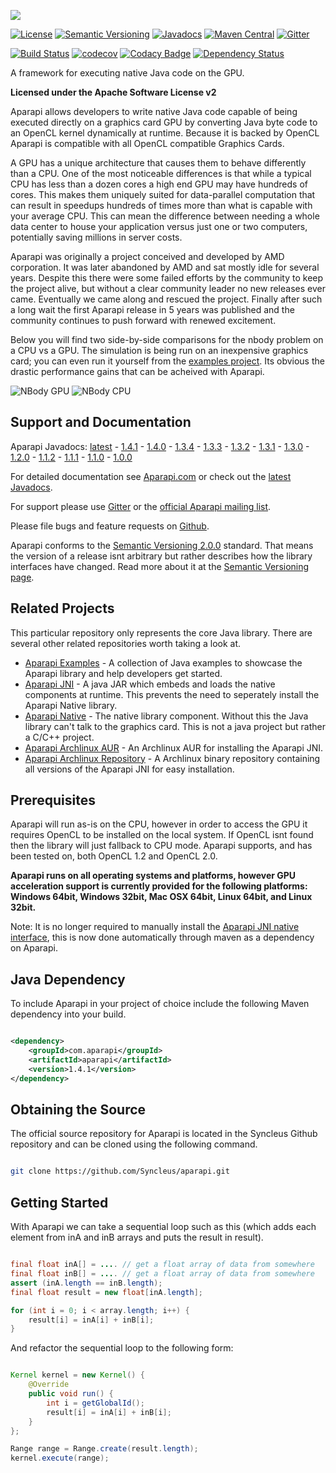 ![](http://aparapi.com/images/logo-text-adjacent.png)

[![License](http://img.shields.io/:license-apache-blue.svg?style=flat-square)](http://www.apache.org/licenses/LICENSE-2.0.html)
[![Semantic Versioning](https://img.shields.io/SemVer/2.0.0.png)](http://semver.org/spec/v2.0.0.html)
[![Javadocs](http://www.javadoc.io/badge/com.aparapi/aparapi.svg)](http://www.javadoc.io/doc/com.aparapi/aparapi)
[![Maven Central](https://maven-badges.herokuapp.com/maven-central/com.aparapi/aparapi/badge.png?style=flat)](https://maven-badges.herokuapp.com/maven-central/com.aparapi/aparapi/)
[![Gitter](https://badges.gitter.im/Syncleus/aparapi.svg)](https://gitter.im/Syncleus/aparapi?utm_source=badge&utm_medium=badge&utm_campaign=pr-badge&utm_content=badge)

[![Build Status](https://travis-ci.org/Syncleus/aparapi.svg?branch=master)](https://travis-ci.org/Syncleus/aparapi)
[![codecov](https://codecov.io/gh/Syncleus/aparapi/branch/master/graph/badge.svg)](https://codecov.io/gh/Syncleus/aparapi)
[![Codacy Badge](https://api.codacy.com/project/badge/Grade/b8c0efbe275f44369d9959b5ded14bfd)](https://www.codacy.com/app/freemo/aparapi?utm_source=github.com&amp;utm_medium=referral&amp;utm_content=Syncleus/aparapi&amp;utm_campaign=badger)
[![Dependency Status](https://www.versioneye.com/user/projects/5855deafad9aa2003738a08b/badge.svg?style=flat-square)](https://www.versioneye.com/user/projects/5855deafad9aa2003738a08b)

A framework for executing native Java code on the GPU.

**Licensed under the Apache Software License v2**

Aparapi allows developers to write native Java code capable of being executed directly on a graphics card GPU by converting Java byte code to an OpenCL kernel dynamically at runtime. Because it is backed by OpenCL Aparapi is compatible with all OpenCL compatible Graphics Cards.

A GPU has a unique architecture that causes them to behave differently than a CPU. One of the most noticeable differences is that while a typical CPU has less than a dozen cores a high end GPU may have hundreds of cores. This makes them uniquely suited for data-parallel computation that can result in speedups hundreds of times more than what is capable with your average CPU. This can mean the difference between needing a whole data center to house your application versus just one or two computers, potentially saving millions in server costs.

Aparapi was originally a project conceived and developed by AMD corporation. It was later abandoned by AMD and sat mostly idle for several years. Despite this there were some failed efforts by the community to keep the project alive, but without a clear community leader no new releases ever came. Eventually we came along and rescued the project. Finally after such a long wait the first Aparapi release in 5 years was published and the community continues to push forward with renewed excitement.

Below you will find two side-by-side comparisons for the nbody problem on a CPU vs a GPU. The simulation is being run on an inexpensive graphics card; you can even run it yourself from the [examples project](https://github.com/Syncleus/aparapi-examples). Its obvious the drastic performance gains that can be acheived with Aparapi.

![NBody GPU](http://aparapi.com/images/nbody_gpu.gif) ![NBody CPU](http://aparapi.com/images/nbody_cpu.gif)

## Support and Documentation

Aparapi Javadocs: [latest](http://www.javadoc.io/doc/com.aparapi/aparapi) - [1.4.1](http://www.javadoc.io/doc/com.aparapi/aparapi/1.4.1) - [1.4.0](http://www.javadoc.io/doc/com.aparapi/aparapi/1.4.0) - [1.3.4](http://www.javadoc.io/doc/com.aparapi/aparapi/1.3.4) - [1.3.3](http://www.javadoc.io/doc/com.aparapi/aparapi/1.3.3) - [1.3.2](http://www.javadoc.io/doc/com.aparapi/aparapi/1.3.2) - [1.3.1](http://www.javadoc.io/doc/com.aparapi/aparapi/1.3.1) - [1.3.0](http://www.javadoc.io/doc/com.aparapi/aparapi/1.3.0) - [1.2.0](http://www.javadoc.io/doc/com.aparapi/aparapi/1.2.0) - [1.1.2](http://www.javadoc.io/doc/com.aparapi/aparapi/1.1.2) - [1.1.1](http://www.javadoc.io/doc/com.aparapi/aparapi/1.1.1) - [1.1.0](http://www.javadoc.io/doc/com.aparapi/aparapi/1.1.0) - [1.0.0](http://www.javadoc.io/doc/com.syncleus.aparapi/aparapi/1.0.0)

For detailed documentation see [Aparapi.com](http://Aparapi.com) or check out the [latest Javadocs](http://www.javadoc.io/doc/com.aparapi/aparapi).

For support please use [Gitter](https://gitter.im/Syncleus/aparapi) or the [official Aparapi mailing list](https://groups.google.com/d/forum/aparapi).

Please file bugs and feature requests on [Github](https://github.com/Syncleus/aparapi/issues).

Aparapi conforms to the [Semantic Versioning 2.0.0](http://semver.org/spec/v2.0.0.html) standard. That means the version of a release isnt arbitrary but rather describes how the library interfaces have changed. Read more about it at the [Semantic Versioning page](http://semver.org/spec/v2.0.0.html).

## Related Projects

This particular repository only represents the core Java library. There are several other related repositories worth taking a look at.

* [Aparapi Examples](https://github.com/Syncleus/aparapi-examples) - A collection of Java examples to showcase the Aparapi library and help developers get started.
* [Aparapi JNI](https://github.com/Syncleus/aparapi-jni) - A java JAR which embeds and loads the native components at runtime. This prevents the need to seperately install the Aparapi Native library.
* [Aparapi Native](https://github.com/Syncleus/aparapi-native) - The native library component. Without this the Java library can't talk to the graphics card. This is not a java project but rather a C/C++ project.
* [Aparapi Archlinux AUR](https://github.com/Syncleus/aparapi-archlinux) - An Archlinux AUR for installing the Aparapi JNI.
* [Aparapi Archlinux Repository](https://github.com/Syncleus/aparapi-archlinux-repo) - A Archlinux binary repository containing all versions of the Aparapi JNI for easy installation.

## Prerequisites

Aparapi will run as-is on the CPU, however in order to access the GPU it requires OpenCL to be installed on the local system. If OpenCL isnt found then the library will just fallback to CPU mode. Aparapi supports, and has been tested on, both OpenCL 1.2 and OpenCL 2.0.

**Aparapi runs on all operating systems and platforms, however GPU acceleration support is currently provided for the following platforms: Windows 64bit, Windows 32bit, Mac OSX 64bit, Linux 64bit, and Linux 32bit.**

Note: It is no longer required to manually install the [Aparapi JNI native interface](https://github.com/Syncleus/aparapi-native), this is now done automatically through maven as a dependency on Aparapi.

## Java Dependency

To include Aparapi in your project of choice include the following Maven dependency into your build.

```xml

<dependency>
    <groupId>com.aparapi</groupId>
    <artifactId>aparapi</artifactId>
    <version>1.4.1</version>
</dependency>
```

## Obtaining the Source

The official source repository for Aparapi is located in the Syncleus Github repository and can be cloned using the
following command.

```bash

git clone https://github.com/Syncleus/aparapi.git
```

## Getting Started

With Aparapi we can take a sequential loop such as this (which adds each element from inA and inB arrays and puts the result in result).

```java

final float inA[] = .... // get a float array of data from somewhere
final float inB[] = .... // get a float array of data from somewhere
assert (inA.length == inB.length);
final float result = new float[inA.length];

for (int i = 0; i < array.length; i++) {
    result[i] = inA[i] + inB[i];
}
```

And refactor the sequential loop to the following form:

```java

Kernel kernel = new Kernel() {
    @Override
    public void run() {
        int i = getGlobalId();
        result[i] = inA[i] + inB[i];
    }
};

Range range = Range.create(result.length);
kernel.execute(range);
```
